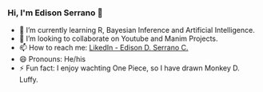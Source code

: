 ### Hi, I'm Edison Serrano 👋

<!--
**edserranoc/edserranoc** is a ✨ _special_ ✨ repository because its `README.md` (this file) appears on your GitHub profile.
Here are some ideas to get you started:
- 🔭 I’m currently working on ...
-->
- 🌱 I’m currently learning R, Bayesian Inference and Artificial Intelligence.
- 👯 I’m looking to collaborate on Youtube and Manim Projects.
- 📫 How to reach me: [LikedIn - Edison D. Serrano C.](https://www.linkedin.com/in/edison-david-serrano-cardenas-0a15081a8/)
- 😄 Pronouns: He/his
- ⚡ Fun fact: I enjoy wachting One Piece, so I have drawn Monkey D. Luffy. 
<!--
- 🤔 I’m looking for help with Artificial Intelligence
- 💬 Ask me about Numerical Analysis.
-->
